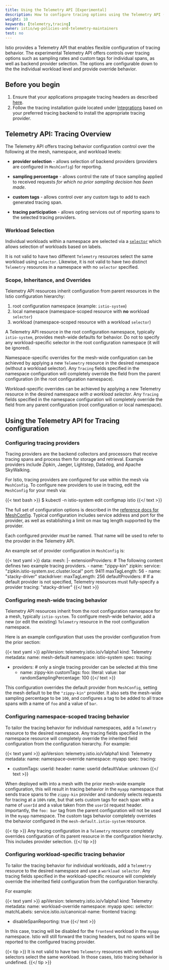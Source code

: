 ```yaml
---
title: Using the Telemetry API [Experimental]
description: How to configure tracing options using the Telemetry API (experimental).
weight: 10
keywords: [telemetry,tracing]
owner: istio/wg-policies-and-telemetry-maintainers
test: no
---
```


Istio provides a Telemetry API that enables flexible configuration of tracing behavior. The experimental
Telemetry API offers controls over tracing options such as sampling rates and custom tags for individual
spans, as well as backend provider selection. The options are configurable down to the the individual
workload level and provide override behavior.

## Before you begin

1.  Ensure that your applications propagate tracing headers as described [here](/docs/tasks/observability/distributed-tracing/overview/).
1.  Follow the tracing installation guide located under [Integrations](/docs/ops/integrations/) based on your preferred tracing backend
    to install the appropriate tracing provider.

## Telemetry API: Tracing Overview

The Telemetry API offers tracing behavior configuration control over the following at the mesh, namespace, and workload levels:

- **provider selection** - allows selection of backend providers (providers are configured in `MeshConfig`) for reporting.

- **sampling percentage** - allows control the rate of trace sampling applied to received requests *for which no prior sampling decision has been made*.

- **custom tags** - allows control over any custom tags to add to each generated tracing span.

- **tracing participation** - allows opting services out of reporting spans to the selected tracing providers.

### Workload Selection

Individual workloads within a namespace are selected via a [`selector`](/docs/reference/config/type/workload-selector/#WorkloadSelector) which allows selection of workloads based on labels.

It is not valid to have two different `Telemetry` resources select the same workload using `selector`. Likewise, it is not valid to have two
distinct `Telemetry` resources in a namespace with no `selector` specified.

### Scope, Inheritance, and Overrides

Telemetry API resources inherit configuration from parent resources in the Istio configuration hierarchy:

1.  root configuration namespace (example: `istio-system`)
1.  local namespace (namespace-scoped resource with **no** workload `selector`)
1.  workload (namespace-scoped resource with a workload `selector`)

A Telemetry API resource in the root configuration namespace, typically `istio-system`, provides mesh-wide defaults for behavior.
Do not to specify any workload-specific selector in the root configuration namespace (it will be ignored).

Namespace-specific overrides for the mesh-wide configuration can be achieved by applying a new `Telemetry` resource in the desired
namespace (without a workload selector). Any `Tracing` fields specified in the namespace configuration will completely override
the field from the parent configuration (in the root configuration namespace).

Workload-specific overrides can be achieved by applying a new Telemetry resource in the desired namespace *with a workload selector*.
Any `Tracing` fields specified in the namespace configuration will completely override the field from any parent configuration
(root configuration or local namespace).

## Using the Telemetry API for Tracing configuration

### Configuring tracing providers

Tracing providers are the backend collectors and processors that receive tracing spans
and process them for storage and retrieval. Example providers include Zipkin, Jaeger, Lightstep,
Datadog, and Apache SkyWalking.

For Istio, tracing providers are configured for use within the mesh via `MeshConfig`. To configure new
providers to use in tracing, edit the `MeshConfig` for your mesh via:

{{< text bash >}}
$ kubectl -n istio-system edit configmap istio
{{</ text >}}

The full set of configuration options is described in the [reference docs for MeshConfig](/docs/reference/config/istio.mesh.v1alpha1/#MeshConfig).
Typical configuration includes service address and port for the provider, as well as establishing
a limit on max tag length supported by the provider.

Each configured provider *must* be named. That name will be used to refer to the provider in the
Telemetry API.

An example set of provider configuration in `MeshConfig` is:

{{< text yaml >}}
data:
  mesh: |-
      extensionProviders: # The following content defines two example tracing providers.
      - name: "zippy-kin"
        zipkin:
          service: "zipkin.istio-system.svc.cluster.local"
          port: 9411
          maxTagLength: 56
      - name: "stacky-driver"
        stackdriver:
          maxTagLength: 256
      defaultProviders: # If a default provider is not specified, Telemetry resources must fully-specify a provider
          tracing: "stacky-driver"
{{</ text >}}

### Configuring mesh-wide tracing behavior

Telemetry API resources inherit from the root configuration namespace for a mesh, typically `istio-system`. To configure
mesh-wide behavior, add a new (or edit the existing) `Telemetry` resource in the root configuration namespace.

Here is an example configuration that uses the provider configuration from the prior section:

{{< text yaml >}}
apiVersion: telemetry.istio.io/v1alpha1
kind: Telemetry
metadata:
  name: mesh-default
  namespace: istio-system
spec:
  tracing:
  - providers: # only a single tracing provider can be selected at this time
    - name: zippy-kin
    customTags:
      foo:
        literal:
          value: bar
    randomSamplingPercentage: 100
{{</ text >}}

This configuration overrides the default provider from `MeshConfig`, setting the mesh default to be the `"zippy-kin"`
provider. It also sets the mesh-wide sampling percentage to be `100`, and configures a tag to be added to all trace
spans with a name of `foo` and a value of `bar`.

### Configuring namespace-scoped tracing behavior

To tailor the tracing behavior for individual namespaces, add a `Telemetry` resource to the desired namespace. Any tracing
fields specified in the namespace resource will completely override the inherited field configuration from the configuration hierarchy. For example:

{{< text yaml >}}
apiVersion: telemetry.istio.io/v1alpha1
kind: Telemetry
metadata:
  name: namespace-override
  namespace: myapp
spec:
  tracing:
  - customTags:
      userId:
        header:
          name: userId
          defaultValue: unknown
{{</ text >}}

When deployed with into a mesh with the prior mesh-wide example configuration, this will result in
tracing behavior in the `myapp` namespace that sends trace spans to the `zippy-kin` provider and
randomly selects requests for tracing at a `100%` rate, but that sets custom tags for each span with
a name of `userId` and a value taken from the `userId` request header. Importantly, the `foo: bar` tag
from the parent configuration will not be used in the `myapp` namespace. The custom tags behavior completely
overrides the behavior configured in the `mesh-default.istio-system` resource.

{{< tip >}}
Any tracing configuration in a `Telemetry` resource completely overrides configuration of its parent resource in the
configuration hierarchy. This includes provider selection.
{{</ tip >}}

### Configuring workload-specific tracing behavior

To tailor the tracing behavior for individual workloads, add a `Telemetry` resource to the desired namespace and use a
`workload selector`. Any tracing fields specified in the workload-specific resource will completely override the inherited
field configuration from the configuration hierarchy.

For example:

{{< text yaml >}}
apiVersion: telemetry.istio.io/v1alpha1
kind: Telemetry
metadata:
  name: workload-override
  namespace: myapp
spec:
  selector:
    matchLabels:
      service.istio.io/canonical-name: frontend
  tracing:
  - disableSpanReporting: true
{{</ text >}}

In this case, tracing will be disabled for the `frontend` workload in the `myapp` namespace. Istio will still forward the tracing headers,
but no spans will be reported to the configured tracing provider.

{{< tip >}}
It is not valid to have two `Telemetry` resources with workload selectors select the same workload. In those cases,
Istio tracing behavior is undefined.
{{</ tip >}}
